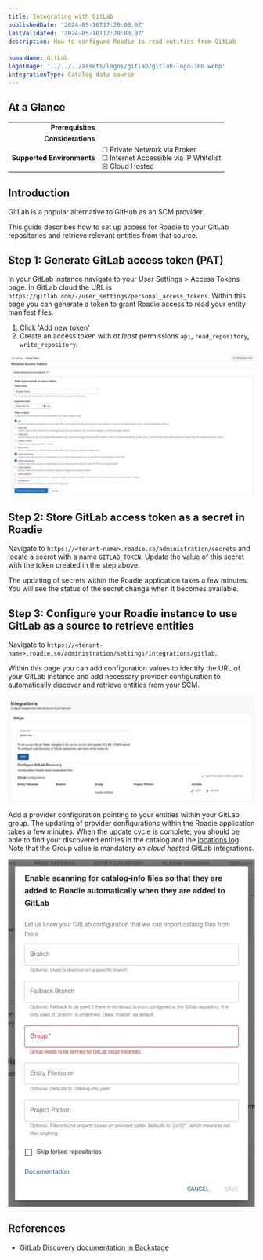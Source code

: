 ```yaml
---
title: Integrating with GitLab
publishedDate: '2024-05-10T17:20:00.0Z'
lastValidated: '2024-05-10T17:20:00.0Z'
description: How to configure Roadie to read entities from GitLab

humanName: GitLab
logoImage: '../../../assets/logos/gitlab/gitlab-logo-100.webp'
integrationType: Catalog data source
---
```


## At a Glance

|                            |                                                                                                  |
| -------------------------: | ------------------------------------------------------------------------------------------------ |
|          **Prerequisites** |                                                                                                  |
|         **Considerations** |                                                                                                  |
| **Supported Environments** | ☐ Private Network via Broker <br /> ☐ Internet Accessible via IP Whitelist <br /> ☒ Cloud Hosted |

## Introduction

GitLab is a popular alternative to GitHub as an SCM provider.

This guide describes how to set up access for Roadie to your GitLab repositories and retrieve relevant entities from that source.

## Step 1: Generate GitLab access token (PAT)

In your GitLab instance navigate to your User Settings > Access Tokens page. In GitLab cloud the URL is `https://gitlab.com/-/user_settings/personal_access_tokens`. Within this page you can generate a token to grant Roadie access to read your entity manifest files.

1. Click 'Add new token'
2. Create an access token with _at least_ permissions `api`, `read_repository`, `write_repository`.

![GitLab](./gitlab-token-opts.webp)

## Step 2: Store GitLab access token as a secret in Roadie

Navigate to `https://<tenant-name>.roadie.so/administration/secrets` and locate a secret with a name `GITLAB_TOKEN`. Update the value of this secret with the token created in the step above.

The updating of secrets within the Roadie application takes a few minutes. You will see the status of the secret change when it becomes available.

## Step 3: Configure your Roadie instance to use GitLab as a source to retrieve entities

Navigate to `https://<tenant-name>.roadie.so/administration/settings/integrations/gitlab`.

Within this page you can add configuration values to identify the URL of your GitLab instance and add necessary provider configuration to automatically discover and retrieve entities from your SCM.

![GitLab Config on Roadie](./gitlab-roadie-config.webp)

Add a provider configuration pointing to your entities within your GitLab group. The updating of provider configurations within the Roadie application takes a few minutes. When the update cycle is complete, you should be able to find your discovered entities in the catalog and the [locations log](/docs/details/location-management/#managing-locations). Note that the Group value is mandatory _on cloud hosted_ GitLab integrations.

![GitLab Discovery Config](./gitlab-discovery-config.webp)

## References

- [GitLab Discovery documentation in Backstage](https://backstage.io/docs/integrations/gitlab/discovery/)
